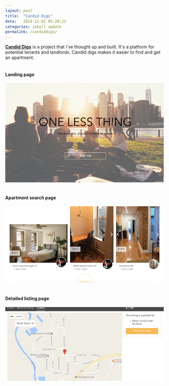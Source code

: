 ```yaml
---
layout: post
title:  "Candid Digs"
date:   2016-12-02 05:20:21
categories: jekyll update
permalink: /candiddigs/
---
```


<b><a href='http://development.webhop.me'>Candid Digs</a></b> is a project that i've thought up
and built. It's a platform for potential tenants and landlords. Candid digs makes it easier to find
and get an apartment.
<br><br>
<h4>Landing page</h4>
<img src='/css/assets/images/candiddigs/landing_page.png'/>
<br><br>
<h4>Apartment search page</h4>
<img src='/css/assets/images/candiddigs/listing_search.png'/>
<br><br>
<h4>Detailed listing page</h4>
<img src='/css/assets/images/candiddigs/listing_page.png'/>

